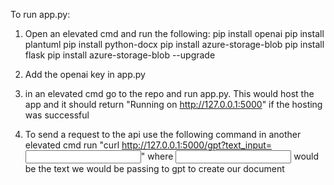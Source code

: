 To run app.py:
  1. Open an elevated cmd and run the following: 
    pip install openai
    pip install plantuml
    pip install python-docx
    pip install azure-storage-blob
    pip install flask
    pip install azure-storage-blob --upgrade
  
  2. Add the openai key in app.py
  3. in an elevated cmd go to the repo and run app.py. This would host the app and it should return "Running on http://127.0.0.1:5000" if the hosting was successful
  4. To send a request to the api use the following command in another elevated cmd run "curl http://127.0.0.1:5000/gpt?text_input=<input>" where <input> would be the text we would be passing to gpt to create our document

